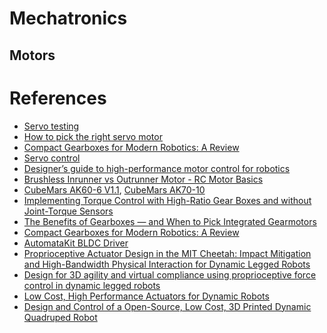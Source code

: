 # Mechatronics

## Motors

# References

- [Servo testing](https://www.youtube.com/playlist?list=PL5BftdlCQhcPskezwgKT4Onobk47qVhqG)
- [How to pick the right servo motor](https://www.youtube.com/playlist?list=PLBRNvqLTPp3t31J8vPxcY-aW_77x5udtQ)
- [Compact Gearboxes for Modern Robotics: A Review](https://www.researchgate.net/publication/343655809_Compact_Gearboxes_for_Modern_Robotics_A_Review)
- [Servo control](https://en.wikipedia.org/wiki/Servo_control)
- [Designer’s guide to high-performance motor control for robotics](https://www.electronicproducts.com/designers-guide-to-high-performance-motor-control-for-robotics/)
- [Brushless Inrunner vs Outrunner Motor - RC Motor Basics](https://www.youtube.com/watch?v=m6TW1WZn9CA)
- [CubeMars AK60-6 V1.1](https://store.cubemars.com/goods.php?id=1142), [CubeMars AK70-10](https://store.cubemars.com/goods.php?id=1031)
- [Implementing Torque Control with High-Ratio Gear
Boxes and without Joint-Torque Sensors](https://hal.archives-ouvertes.fr/hal-01136936/file/paper_201403_hal.pdf)
- [The Benefits of Gearboxes — and When to Pick Integrated Gearmotors](https://www.machinedesign.com/motors-drives/article/21833641/the-benefits-of-gearboxes-and-when-to-pick-integrated-gearmotors)
- [Compact Gearboxes for Modern Robotics: A Review](https://www.frontiersin.org/articles/10.3389/frobt.2020.00103/full)
- [AutomataKit BLDC Driver](https://gitlab.cba.mit.edu/jakeread/atkbldcdriver/-/tree/master/)
- [Proprioceptive Actuator Design in the MIT Cheetah: Impact Mitigation and High-Bandwidth Physical Interaction for Dynamic Legged Robots](https://www.researchgate.net/publication/312558722_Proprioceptive_Actuator_Design_in_the_MIT_Cheetah_Impact_Mitigation_and_High-Bandwidth_Physical_Interaction_for_Dynamic_Legged_Robots)
- [Design for 3D agility and virtual compliance using proprioceptive force control in dynamic legged robots](https://www.ri.cmu.edu/pub_files/2016/8/kaloucheThesis.pdf)
- [Low Cost, High Performance Actuators for Dynamic Robots](https://ceias.nau.edu/capstone/projects/ME/2021/20F09_ExoskeletonActuator/Documents/1057343368-MIT.pdf)
- [Design and Control of a Open-Source, Low Cost, 3D Printed Dynamic Quadruped Robot](https://www.mdpi.com/2076-3417/11/9/3762/htm)